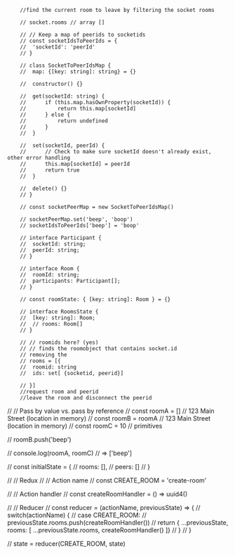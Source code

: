     	//find the current room to leave by filtering the socket rooms

    	// socket.rooms // array []

    	// // Keep a map of peerids to socketids
    	// const socketIdsToPeerIds = {
    	// 	'socketId': 'peerId'
    	// }

    	// class SocketToPeerIdsMap {
    	// 	map: {[key: string]: string} = {}

    	// 	constructor() {}

    	// 	get(socketId: string) {
    	// 		if (this.map.hasOwnProperty(socketId)) {
    	// 			return this.map[socketId]
    	// 		} else {
    	// 			return undefined
    	// 		}
    	// 	}

    	// 	set(socketId, peerId) {
    	// 		// Check to make sure socketId doesn't already exist, other error handling
    	// 		this.map[socketId] = peerId
    	// 		return true
    	// 	}

    	// 	delete() {}
    	// }

    	// const socketPeerMap = new SocketToPeerIdsMap()

    	// socketPeerMap.set('beep', 'boop')
    	// socketIdsToPeerIds['beep'] = 'boop'

    	// interface Participant {
    	// 	socketId: string;
    	// 	peerId: string;
    	// }

    	// interface Room {
    	// 	roomId: string;
    	// 	participants: Participant[];
    	// }

    	// const roomState: { [key: string]: Room } = {}

    	// interface RoomsState {
    	// 	[key: string]: Room;
    	// 	// rooms: Room[]
    	// }

    	// // roomids here? (yes)
    	// // finds the roomobject that contains socket.id
    	// removing the
    	// rooms = [{
    	// 	roomid: string
    	// 	ids: set[ {socketid, peerid}]

    	// }]
    	//request room and peerid
    	//leave the room and disconnect the peerid

// // Pass by value vs. pass by reference
// const roomA = [] // 123 Main Street (location in memory)
// const roomB = roomA // 123 Main Street (location in memory)
// const roomC = 10 // primitives

// roomB.push('beep')

// console.log(roomA, roomC) // => ['beep']

// const initialState = {
// rooms: [],
// peers: []
// }

// // Redux
// // Action name
// const CREATE_ROOM = 'create-room'

// // Action handler
// const createRoomHandler = () => uuid4()

// // Reducer
// const reducer = (actionName, previousState) => {
// switch(actionName) {
// case CREATE_ROOM: // previousState.rooms.push(createRoomHandler())
// return { ...previousState, rooms: [ ...previousState.rooms, createRoomHandler() ]}
// }
// }

// state = reducer(CREATE_ROOM, state)
